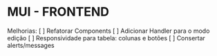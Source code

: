 # MUI - FRONTEND

Melhorias:
[ ] Refatorar Components
[ ] Adicionar Handler para o modo edição
[ ] Responsividade para tabela: colunas e botões
[ ] Consertar alerts/messages